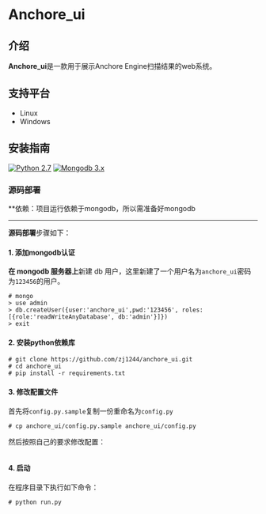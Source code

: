 # Anchore_ui

## 介绍

**Anchore_ui**是一款用于展示Anchore Engine扫描结果的web系统。

## 支持平台

* Linux
* Windows

## 安装指南

[![Python 2.7](https://img.shields.io/badge/python-2.7-yellow.svg)](https://www.python.org/) 
[![Mongodb 3.x](https://img.shields.io/badge/mongodb-3.x-red.svg)](https://www.mongodb.com/download-center?jmp=nav)

### 源码部署

**依赖：项目运行依赖于mongodb，所以需准备好mongodb

***

**源码部署**步骤如下：


#### 1. 添加mongodb认证

**在 mongodb 服务器上**新建 db 用户，这里新建了一个用户名为`anchore_ui`密码为`123456`的用户。

```
# mongo
> use admin
> db.createUser({user:'anchore_ui',pwd:'123456', roles:[{role:'readWriteAnyDatabase', db:'admin'}]})
> exit
```

#### 2. 安装python依赖库

```
# git clone https://github.com/zj1244/anchore_ui.git
# cd anchore_ui
# pip install -r requirements.txt
```

#### 3. 修改配置文件

首先将`config.py.sample`复制一份重命名为`config.py`
```
# cp anchore_ui/config.py.sample anchore_ui/config.py
```

然后按照自己的要求修改配置：

```

```

#### 4. 启动

在程序目录下执行如下命令：

```
# python run.py
```

